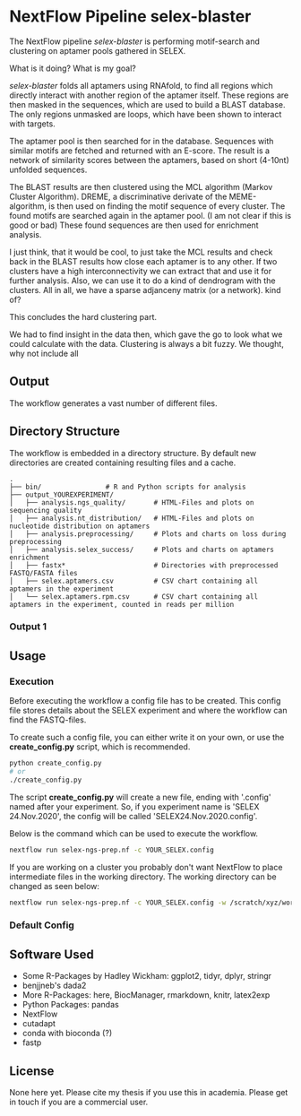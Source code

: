 # NextFlow Pipeline selex-blaster
The NextFlow pipeline *selex-blaster* is performing motif-search and clustering on aptamer pools gathered in SELEX.

What is it doing? What is my goal?

*selex-blaster* folds all aptamers using RNAfold, to find all regions which directly interact with another region of the aptamer itself.
These regions are then masked in the sequences, which are used to build a BLAST database.
The only regions unmasked are loops, which have been shown to interact with targets.

The aptamer pool is then searched for in the database.
Sequences with similar motifs are fetched and returned with an E-score.
The result is a network of similarity scores between the aptamers, based on short (4-10nt) unfolded sequences.
<!-- todo e-score? -->
The BLAST results are then clustered using the MCL algorithm (Markov Cluster Algorithm).
DREME, a discriminative derivate of the MEME-algorithm, is then used on finding the motif sequence of every cluster.
The found motifs are searched again in the aptamer pool. (I am not clear if this is good or bad)
These found sequences are then used for enrichment analysis.

I just think, that it would be cool, to just take the MCL results and check back in the BLAST results how close each aptamer is to any other.
If two clusters have a high interconnectivity we can extract that and use it for further analysis. Also, we can use it to do a kind of dendrogram with the clusters.
All in all, we have a sparse adjanceny matrix (or a network). kind of?

This concludes the hard clustering part.

We had to find insight in the data then, which gave the go to look what we could calculate with the data.
Clustering is always a bit fuzzy.
We thought, why not include all 


## Output

The workflow generates a vast number of different files.
## Directory Structure
The workflow is embedded in a directory structure.
By default new directories are created containing resulting files and a cache.

    .
    ├── bin/                # R and Python scripts for analysis
    ├── output_YOUREXPERIMENT/             
    │   ├── analysis.ngs_quality/       # HTML-Files and plots on sequencing quality
    │   ├── analysis.nt_distribution/   # HTML-Files and plots on nucleotide distribution on aptamers
    │   ├── analysis.preprocessing/     # Plots and charts on loss during preprocessing
    │   ├── analysis.selex_success/     # Plots and charts on aptamers enrichment
    │   ├── fastx*                      # Directories with preprocessed FASTQ/FASTA files
    │   ├── selex.aptamers.csv          # CSV chart containing all aptamers in the experiment
    │   └── selex.aptamers.rpm.csv      # CSV chart containing all aptamers in the experiment, counted in reads per million

### Output 1


## Usage
 
### Execution
Before executing the workflow a config file has to be created.
This config file stores details about the SELEX experiment and where the workflow can find the FASTQ-files.

To create such a config file, you can either write it on your own, or use the **create_config.py** script, which is recommended.
```bash
python create_config.py
# or
./create_config.py
```
The script **create_config.py** will create a new file, ending with '.config' named after your experiment.
So, if you experiment name is 'SELEX 24.Nov.2020', the config will be called 'SELEX24.Nov.2020.config'.

Below is the command which can be used to execute the workflow.
```bash
nextflow run selex-ngs-prep.nf -c YOUR_SELEX.config
```

If you are working on a cluster you probably don't want NextFlow to place intermediate files in the working directory.
The working directory can be changed as seen below:
```bash
nextflow run selex-ngs-prep.nf -c YOUR_SELEX.config -w /scratch/xyz/work
```

### Default Config


## Software Used

- Some R-Packages by Hadley Wickham: ggplot2, tidyr, dplyr, stringr
- benjjneb's dada2
- More R-Packages: here, BiocManager, rmarkdown, knitr, latex2exp
- Python Packages: pandas
- NextFlow
- cutadapt
- conda with bioconda (?)
- fastp


## License

None here yet. 
Please cite my thesis if you use this in academia.
Please get in touch if you are a commercial user.
